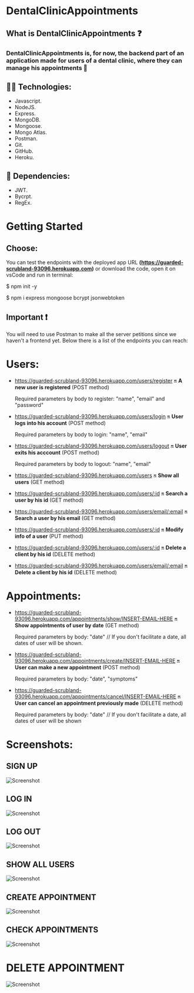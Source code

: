  # DentalClinicAppointments 

## What is DentalClinicAppointments ❓

### DentalClinicAppointments is, for now, the backend part of an application made for users of a dental clinic, where they can manage his appointments  📑



## 🔧🔧 Technologies:

- Javascript.
- NodeJS.
- Express.
- MongoDB.
- Mongoose.
- Mongo Atlas.
- Postman.
- Git.
- GitHub.
- Heroku.

## 👀 Dependencies:
- JWT.
- Bycrpt.
- RegEx.



# Getting Started


## Choose:

You can test the endpoints with the deployed app URL **(https://guarded-scrubland-93096.herokuapp.com)** or download the code, open it on vsCode and run in terminal:
 
   $ npm init -y 
   
   $ npm i express mongoose bcrypt jsonwebtoken 
   

## Important ❗

You will need to use Postman to make all the server petitions since we haven't a frontend yet.
Below there is a list of the endpoints you can reach:


# Users: 

-  https://guarded-scrubland-93096.herokuapp.com/users/register 🔛 **A new user is registered**  (POST method)

   Required parameters by body to register: "name", "email" and "password"

-  https://guarded-scrubland-93096.herokuapp.com/users/login 🔛 **User logs into his account**  (POST method)

   Required parameters by body to login: "name", "email"
   
-  https://guarded-scrubland-93096.herokuapp.com/users/logout 🔛 **User exits his acccount**  (POST method)

   Required parameters by body to logout: "name", "email"

-  https://guarded-scrubland-93096.herokuapp.com/users 🔛 **Show all users** (GET method)

-  https://guarded-scrubland-93096.herokuapp.com/users/:id 🔛 **Search a user by his id** (GET method)

-  https://guarded-scrubland-93096.herokuapp.com/users/email/:email 🔛 **Search a user by his email** (GET method)

-  https://guarded-scrubland-93096.herokuapp.com/users/:id 🔛 **Modify info of a user** (PUT method)

-  https://guarded-scrubland-93096.herokuapp.com/users/:id 🔛 **Delete a client by his id** (DELETE method)

- https://guarded-scrubland-93096.herokuapp.com/users/email/:email 🔛 **Delete a client by his id** (DELETE method) 


# Appointments: 

- https://guarded-scrubland-93096.herokuapp.com/appointments/show/INSERT-EMAIL-HERE 🔛 **Show appointments of user by date** (GET method)

  Required parameters by body: "date" // If you don't facilitate a date, all dates of user will be shown.

- https://guarded-scrubland-93096.herokuapp.com/appointments/create/INSERT-EMAIL-HERE 🔛 **User can make a new appointment** (POST method) 

  Required parameters by body: "date", "symptoms"

- https://guarded-scrubland-93096.herokuapp.com/appointments/cancel/INSERT-EMAIL-HERE 🔛 **User can cancel an appointment previously made** (DELETE method)

  Required parameters by body: "date" // If you don't facilitate a date, all dates of user will be shown



# Screenshots:

## SIGN UP
 
 ![Screenshot](screenshotZ/register-user.png) 
 
 ## LOG IN
 
  ![Screenshot](screenshotZ/login.png) 

## LOG OUT

![Screenshot](screenshotZ/logout.png)
  
  ## SHOW ALL USERS
  
 ![Screenshot](screenshotZ/allusers.png) 
 
 ## CREATE APPOINTMENT
 
![Screenshot](screenshotZ/createapp.png)

## CHECK APPOINTMENTS

![Screenshot](screenshotZ/consultapp.png)

# DELETE APPOINTMENT 
![Screenshot](screenshotZ/deleteapp.png)
